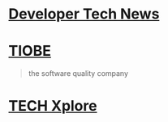 # [Developer Tech News](https://developer-tech.com)
# [TIOBE](https://tiobe.com/tiobe-index/)  
> the software quality company  

# [TECH Xplore](https://techxplore.com)  
